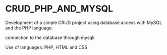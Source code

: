 # CRUD_PHP_AND_MYSQL


Development of a simple CRUD project using database access with MySQL and the PHP language.

connection to the database through mysqli

Use of languages: PHP, HTML and CSS
